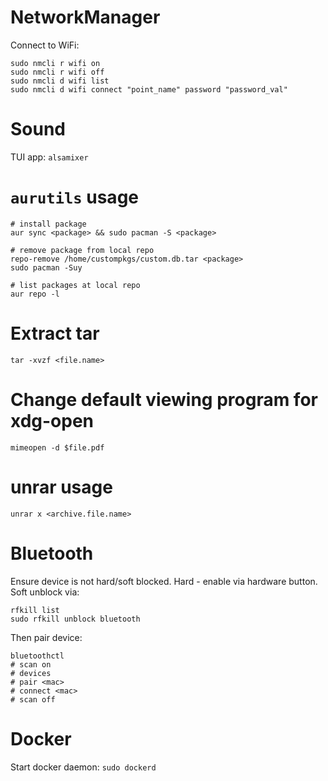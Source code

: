 # NetworkManager

Connect to WiFi:

```
sudo nmcli r wifi on
sudo nmcli r wifi off
sudo nmcli d wifi list
sudo nmcli d wifi connect "point_name" password "password_val"
```

# Sound

TUI app: `alsamixer`

# `aurutils` usage

```
# install package
aur sync <package> && sudo pacman -S <package>

# remove package from local repo
repo-remove /home/custompkgs/custom.db.tar <package>
sudo pacman -Suy

# list packages at local repo
aur repo -l
```

# Extract tar

```
tar -xvzf <file.name>
```

# Change default viewing program for xdg-open

```
mimeopen -d $file.pdf
```

# unrar usage

```
unrar x <archive.file.name>
```

# Bluetooth

Ensure device is not hard/soft blocked. Hard - enable via hardware button.
Soft unblock via:

```
rfkill list
sudo rfkill unblock bluetooth
```

Then pair device:

```
bluetoothctl
# scan on
# devices
# pair <mac>
# connect <mac>
# scan off
```

# Docker

Start docker daemon: `sudo dockerd`
